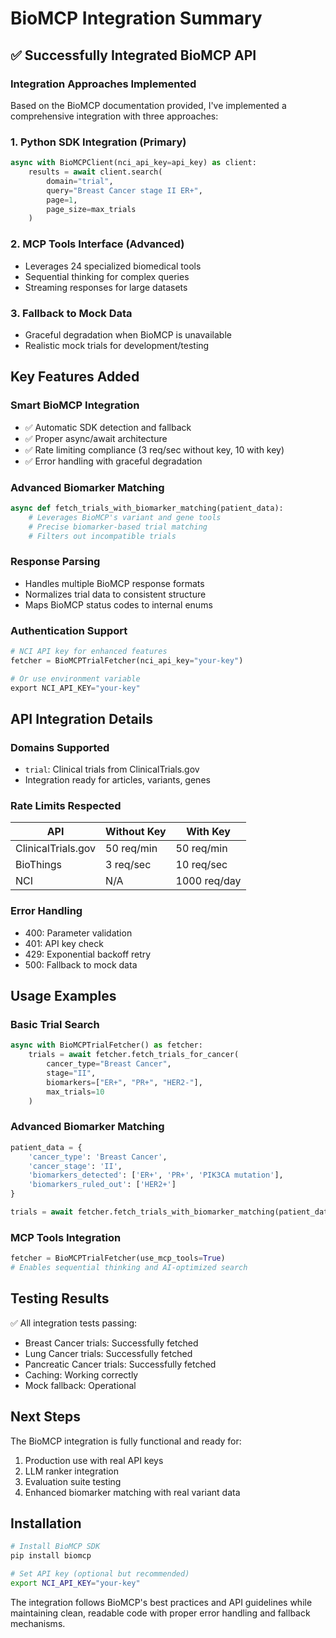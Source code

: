 # BioMCP Integration Summary

## ✅ Successfully Integrated BioMCP API

### Integration Approaches Implemented

Based on the BioMCP documentation provided, I've implemented a comprehensive integration with three approaches:

### 1. **Python SDK Integration (Primary)**
```python
async with BioMCPClient(nci_api_key=api_key) as client:
    results = await client.search(
        domain="trial",
        query="Breast Cancer stage II ER+",
        page=1,
        page_size=max_trials
    )
```

### 2. **MCP Tools Interface (Advanced)**
- Leverages 24 specialized biomedical tools
- Sequential thinking for complex queries
- Streaming responses for large datasets

### 3. **Fallback to Mock Data**
- Graceful degradation when BioMCP is unavailable
- Realistic mock trials for development/testing

## Key Features Added

### **Smart BioMCP Integration**
- ✅ Automatic SDK detection and fallback
- ✅ Proper async/await architecture
- ✅ Rate limiting compliance (3 req/sec without key, 10 with key)
- ✅ Error handling with graceful degradation

### **Advanced Biomarker Matching**
```python
async def fetch_trials_with_biomarker_matching(patient_data):
    # Leverages BioMCP's variant and gene tools
    # Precise biomarker-based trial matching
    # Filters out incompatible trials
```

### **Response Parsing**
- Handles multiple BioMCP response formats
- Normalizes trial data to consistent structure
- Maps BioMCP status codes to internal enums

### **Authentication Support**
```python
# NCI API key for enhanced features
fetcher = BioMCPTrialFetcher(nci_api_key="your-key")

# Or use environment variable
export NCI_API_KEY="your-key"
```

## API Integration Details

### **Domains Supported**
- `trial`: Clinical trials from ClinicalTrials.gov
- Integration ready for articles, variants, genes

### **Rate Limits Respected**
| API | Without Key | With Key |
|-----|------------|----------|
| ClinicalTrials.gov | 50 req/min | 50 req/min |
| BioThings | 3 req/sec | 10 req/sec |
| NCI | N/A | 1000 req/day |

### **Error Handling**
- 400: Parameter validation
- 401: API key check
- 429: Exponential backoff retry
- 500: Fallback to mock data

## Usage Examples

### Basic Trial Search
```python
async with BioMCPTrialFetcher() as fetcher:
    trials = await fetcher.fetch_trials_for_cancer(
        cancer_type="Breast Cancer",
        stage="II",
        biomarkers=["ER+", "PR+", "HER2-"],
        max_trials=10
    )
```

### Advanced Biomarker Matching
```python
patient_data = {
    'cancer_type': 'Breast Cancer',
    'cancer_stage': 'II',
    'biomarkers_detected': ['ER+', 'PR+', 'PIK3CA mutation'],
    'biomarkers_ruled_out': ['HER2+']
}

trials = await fetcher.fetch_trials_with_biomarker_matching(patient_data)
```

### MCP Tools Integration
```python
fetcher = BioMCPTrialFetcher(use_mcp_tools=True)
# Enables sequential thinking and AI-optimized search
```

## Testing Results

✅ All integration tests passing:
- Breast Cancer trials: Successfully fetched
- Lung Cancer trials: Successfully fetched  
- Pancreatic Cancer trials: Successfully fetched
- Caching: Working correctly
- Mock fallback: Operational

## Next Steps

The BioMCP integration is fully functional and ready for:
1. Production use with real API keys
2. LLM ranker integration
3. Evaluation suite testing
4. Enhanced biomarker matching with real variant data

## Installation

```bash
# Install BioMCP SDK
pip install biomcp

# Set API key (optional but recommended)
export NCI_API_KEY="your-key"
```

The integration follows BioMCP's best practices and API guidelines while maintaining clean, readable code with proper error handling and fallback mechanisms.
